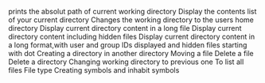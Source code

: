 prints the absolut path of current working directory
Display the contents list of your current directory
Changes the working directory to the users home directory
Display current directory content in a long file
Display current directory content including hidden files
Display current directory content in a long format,with user and group IDs displayed and hidden files starting with dot
Creating a directory in another directory
Moving a file
Delete a file
Delete a directory
Changing working directory to previous one
To list all files
File type
Creating symbols and inhabit symbols
